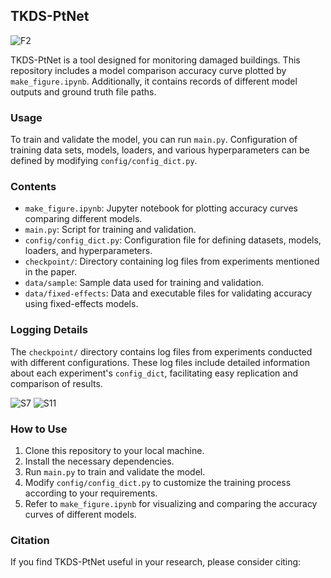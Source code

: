 ## TKDS-PtNet
![F2](https://github.com/Houzy116/TKDS-PtNet/assets/131630519/aee80b34-ec59-4b26-acf3-22be6eabd2b6)



TKDS-PtNet is a tool designed for monitoring damaged buildings. 
This repository includes a model comparison accuracy curve plotted by `make_figure.ipynb`. 
Additionally, it contains records of different model outputs and ground truth file paths. 

### Usage

To train and validate the model, you can run `main.py`.
Configuration of training data sets, models, loaders, and various hyperparameters can be defined by modifying `config/config_dict.py`.

### Contents

- `make_figure.ipynb`: Jupyter notebook for plotting accuracy curves comparing different models.
- `main.py`: Script for training and validation.
- `config/config_dict.py`: Configuration file for defining datasets, models, loaders, and hyperparameters.
- `checkpoint/`: Directory containing log files from experiments mentioned in the paper.
- `data/sample`: Sample data used for training and validation.
- `data/fixed-effects`: Data and executable files for validating accuracy using fixed-effects models.
  
### Logging Details
The `checkpoint/` directory contains log files from experiments conducted with different configurations. These log files include detailed information about each experiment's `config_dict`, facilitating easy replication and comparison of results.

![S7](https://github.com/Houzy116/TKDS-PtNet/assets/131630519/ab501ac7-dd0b-4b15-87e1-b4d73b334a21)
![S11](https://github.com/Houzy116/TKDS-PtNet/assets/131630519/35c7113b-7a9f-4b72-95e4-68aca8e25ab4)
### How to Use

1. Clone this repository to your local machine.
2. Install the necessary dependencies.
3. Run `main.py` to train and validate the model.
4. Modify `config/config_dict.py` to customize the training process according to your requirements.
5. Refer to `make_figure.ipynb` for visualizing and comparing the accuracy curves of different models.

### Citation

If you find TKDS-PtNet useful in your research, please consider citing:

